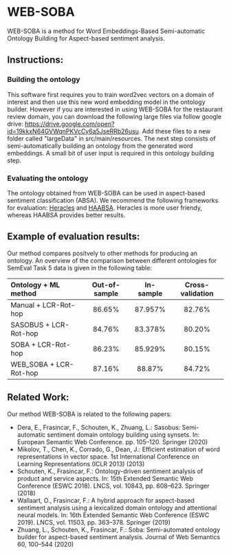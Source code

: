 # WEB-SOBA
WEB-SOBA is a method for Word Embeddings-Based Semi-automatic Ontology Building for Aspect-based sentiment analysis.

## Instructions: 

### Building the ontology
This software first requires you to train word2vec vectors on a domain of interest and then use this new word embedding model in the ontology builder. However if you are interested in using WEB-SOBA for the restaurant review domain, you can download the following large files via follow google drive: https://drive.google.com/open?id=19kkxN64GVWqnPKVcCy6a5JseRRb26usu. Add these files to a new folder called "largeData" in src/main/resources. The next step consists of semi-automatically building an ontology from the generated word embeddings. A small bit of user input is required in this ontology building step.

### Evaluating the ontology
The ontology obtained from WEB-SOBA can be used in aspect-based sentiment classification (ABSA). We recommend the following frameworks for evaluation: [Heracles](https://github.com/KSchouten/Heracles) and [HAABSA](https://github.com/ofwallaart/HAABSA). Heracles is more user friendy, whereas HAABSA provides better results.

## Example of evaluation results:
Our method compares positvely to other methods for producing an ontology. An overview of the comparison between different ontologies for SemEval Task 5 data is given in the following table:

| Ontology + ML method| Out-of-sample  | In-sample  | Cross-validation |
| :------------------- |:-------------:| :---------:| :-----------------: | 
| Manual + LCR-Rot-hop   | 86.65% | 87.957% | 82.76% |
| SASOBUS + LCR-Rot-hop  | 84.76% | 83.378% | 80.20% |
| SOBA + LCR-Rot-hop  | 86.23% | 85.929% | 80.15% |
| WEB_SOBA + LCR-Rot-hop  | 87.16% | 88.87% | 84.72% |

## Related Work: ##
Our method WEB-SOBA is related to the following papers:
-  Dera, E., Frasincar, F., Schouten, K., Zhuang, L.: Sasobus: Semi-automatic sentiment domain ontology building using synsets. In: European Semantic Web Conference. pp. 105–120. Springer (2020)
- Mikolov, T., Chen, K., Corrado, G., Dean, J.: Efficient estimation of word representations in vector space. 1st International Conference on Learning Representations
(ICLR 2013) (2013)
- Schouten, K., Frasincar, F.: Ontology-driven sentiment analysis of product and
service aspects. In: 15th Extended Semantic Web Conference (ESWC 2018). LNCS, vol. 10843, pp. 608–623. Springer (2018)
- Wallaart, O., Frasincar, F.: A hybrid approach for aspect-based sentiment analysis
using a lexicalized domain ontology and attentional neural models. In: 16th Extended Semantic Web Conference (ESWC 2019). LNCS, vol. 11503, pp. 363–378. Springer (2019)
- Zhuang, L., Schouten, K., Frasincar, F.: Soba: Semi-automated ontology builder
for aspect-based sentiment analysis. Journal of Web Semantics 60, 100–544 (2020)
